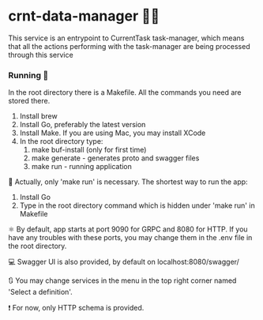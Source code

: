 # crnt-data-manager :man_office_worker:

This service is an entrypoint to CurrentTask task-manager, which means that all the actions performing with the
task-manager are being processed through this service

### Running :runner:

In the root directory there is a Makefile. All the commands you need are stored there.

1) Install brew
2) Install Go, preferably the latest version
3) Install Make. If you are using Mac, you may install XCode
4) In the root directory type:
    1) make buf-install (only for first time)
    2) make generate - generates proto and swagger files
    3) make run - running application

:thinking: Actually, only 'make run' is necessary. The shortest way to run the app:
1) Install Go
2) Type in the root directory command which is hidden under 'make run' in Makefile

:atom_symbol: By default, app starts at port 9090 for GRPC and 8080 for HTTP.
If you have any troubles with these ports, you may change them in the .env file
in the root directory.

:computer: Swagger UI is also provided, by default on localhost:8080/swagger/

:arrows_clockwise: You may change services in the menu in the top right corner named 'Select a definition'.

:exclamation: For now, only HTTP schema is provided.